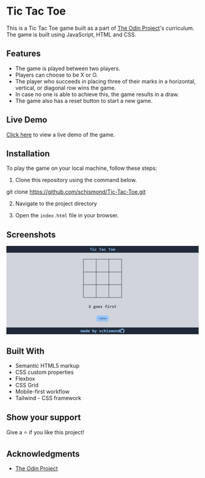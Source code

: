 # Tic Tac Toe

This is a Tic Tac Toe game built as a part of [The Odin Project](https://www.theodinproject.com/)'s curriculum. The game is built using JavaScript, HTML and CSS.

## Features

- The game is played between two players. 
- Players can choose to be X or O.
- The player who succeeds in placing three of their marks in a horizontal, vertical, or diagonal row wins the game.
- In case no one is able to achieve this, the game results in a draw.
- The game also has a reset button to start a new game.

## Live Demo

[Click here](https://schismond.github.io/Tic-Tac-Toe/) to view a live demo of the game.

## Installation

To play the game on your local machine, follow these steps:

1. Clone this repository using the command below.

git clone https://github.com/schismond/Tic-Tac-Toe.git

2. Navigate to the project directory


3. Open the `index.html` file in your browser.

## Screenshots

![screenshot](images/screenshot.png)

## Built With

- Semantic HTML5 markup
- CSS custom properties
- Flexbox
- CSS Grid
- Mobile-first workflow
- Tailwind - CSS framework

## Show your support

Give a ⭐️ if you like this project!

## Acknowledgments

- [The Odin Project](https://www.theodinproject.com/)